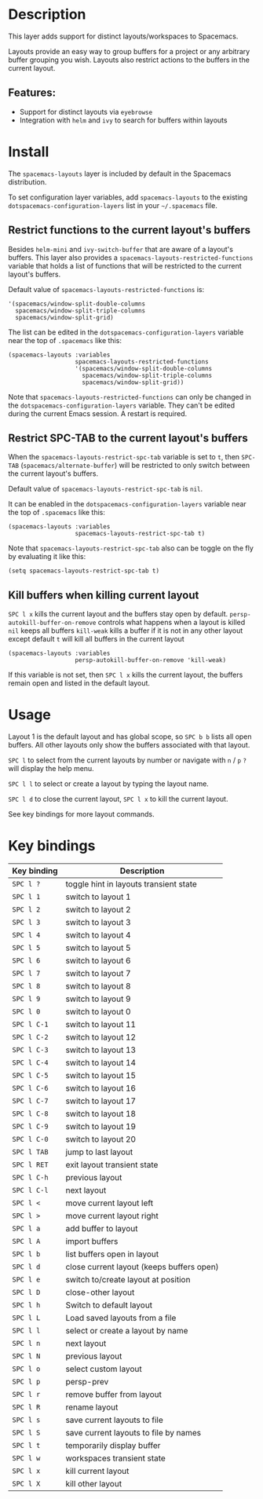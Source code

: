 Description
===========

This layer adds support for distinct layouts/workspaces to Spacemacs.

Layouts provide an easy way to group buffers for a project or any
arbitrary buffer grouping you wish. Layouts also restrict actions to the
buffers in the current layout.

Features:
---------

-   Support for distinct layouts via `eyebrowse`
-   Integration with `helm` and `ivy` to search for buffers within
    layouts

Install
=======

The `spacemacs-layouts` layer is included by default in the Spacemacs
distribution.

To set configuration layer variables, add `spacemacs-layouts` to the
existing `dotspacemacs-configuration-layers` list in your `~/.spacemacs`
file.

Restrict functions to the current layout's buffers
--------------------------------------------------

Besides `helm-mini` and `ivy-switch-buffer` that are aware of a layout's
buffers. This layer also provides a
`spacemacs-layouts-restricted-functions` variable that holds a list of
functions that will be restricted to the current layout's buffers.

Default value of `spacemacs-layouts-restricted-functions` is:

``` example
'(spacemacs/window-split-double-columns
  spacemacs/window-split-triple-columns
  spacemacs/window-split-grid)
```

The list can be edited in the `dotspacemacs-configuration-layers`
variable near the top of `.spacemacs` like this:

``` example
(spacemacs-layouts :variables
                   spacemacs-layouts-restricted-functions
                   '(spacemacs/window-split-double-columns
                     spacemacs/window-split-triple-columns
                     spacemacs/window-split-grid))
```

Note that `spacemacs-layouts-restricted-functions` can only be changed
in the `dotspacemacs-configuration-layers` variable. They can't be
edited during the current Emacs session. A restart is required.

Restrict SPC-TAB to the current layout's buffers
------------------------------------------------

When the `spacemacs-layouts-restrict-spc-tab` variable is set to `t`,
then `SPC-TAB` (`spacemacs/alternate-buffer`) will be restricted to only
switch between the current layout's buffers.

Default value of `spacemacs-layouts-restrict-spc-tab` is `nil`.

It can be enabled in the `dotspacemacs-configuration-layers` variable
near the top of `.spacemacs` like this:

``` example
(spacemacs-layouts :variables
                   spacemacs-layouts-restrict-spc-tab t)
```

Note that `spacemacs-layouts-restrict-spc-tab` also can be toggle on the
fly by evaluating it like this:

``` example
(setq spacemacs-layouts-restrict-spc-tab t)
```

Kill buffers when killing current layout
----------------------------------------

`SPC l x` kills the current layout and the buffers stay open by default.
`persp-autokill-buffer-on-remove` controls what happens when a layout is
killed `nil` keeps all buffers `kill-weak` kills a buffer if it is not
in any other layout except default `t` will kill all buffers in the
current layout

``` example
(spacemacs-layouts :variables
                   persp-autokill-buffer-on-remove 'kill-weak)
```

If this variable is not set, then `SPC l x` kills the current layout,
the buffers remain open and listed in the default layout.

Usage
=====

Layout 1 is the default layout and has global scope, so `SPC b b` lists
all open buffers. All other layouts only show the buffers associated
with that layout.

`SPC l` to select from the current layouts by number or navigate with
`n` / `p` `?` will display the help menu.

`SPC l l` to select or create a layout by typing the layout name.

`SPC l d` to close the current layout, `SPC l x` to kill the current
layout.

See key bindings for more layout commands.

Key bindings
============

| Key binding | Description                               |
|-------------|-------------------------------------------|
| `SPC l ?`   | toggle hint in layouts transient state    |
| `SPC l 1`   | switch to layout 1                        |
| `SPC l 2`   | switch to layout 2                        |
| `SPC l 3`   | switch to layout 3                        |
| `SPC l 4`   | switch to layout 4                        |
| `SPC l 5`   | switch to layout 5                        |
| `SPC l 6`   | switch to layout 6                        |
| `SPC l 7`   | switch to layout 7                        |
| `SPC l 8`   | switch to layout 8                        |
| `SPC l 9`   | switch to layout 9                        |
| `SPC l 0`   | switch to layout 0                        |
| `SPC l C-1` | switch to layout 11                       |
| `SPC l C-2` | switch to layout 12                       |
| `SPC l C-3` | switch to layout 13                       |
| `SPC l C-4` | switch to layout 14                       |
| `SPC l C-5` | switch to layout 15                       |
| `SPC l C-6` | switch to layout 16                       |
| `SPC l C-7` | switch to layout 17                       |
| `SPC l C-8` | switch to layout 18                       |
| `SPC l C-9` | switch to layout 19                       |
| `SPC l C-0` | switch to layout 20                       |
| `SPC l TAB` | jump to last layout                       |
| `SPC l RET` | exit layout transient state               |
| `SPC l C-h` | previous layout                           |
| `SPC l C-l` | next layout                               |
| `SPC l <`   | move current layout left                  |
| `SPC l >`   | move current layout right                 |
| `SPC l a`   | add buffer to layout                      |
| `SPC l A`   | import buffers                            |
| `SPC l b`   | list buffers open in layout               |
| `SPC l d`   | close current layout (keeps buffers open) |
| `SPC l e`   | switch to/create layout at position       |
| `SPC l D`   | close-other layout                        |
| `SPC l h`   | Switch to default layout                  |
| `SPC l L`   | Load saved layouts from a file            |
| `SPC l l`   | select or create a layout by name         |
| `SPC l n`   | next layout                               |
| `SPC l N`   | previous layout                           |
| `SPC l o`   | select custom layout                      |
| `SPC l p`   | persp-prev                                |
| `SPC l r`   | remove buffer from layout                 |
| `SPC l R`   | rename layout                             |
| `SPC l s`   | save current layouts to file              |
| `SPC l S`   | save current layouts to file by names     |
| `SPC l t`   | temporarily display buffer                |
| `SPC l w`   | workspaces transient state                |
| `SPC l x`   | kill current layout                       |
| `SPC l X`   | kill other layout                         |
